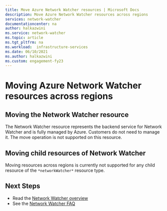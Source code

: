 ```yaml
---
title: Move Azure Network Watcher resources | Microsoft Docs
description: Move Azure Network Watcher resources across regions
services: network-watcher
documentationcenter: na
author: halkazwini
ms.service: network-watcher
ms.topic: article
ms.tgt_pltfrm: na
ms.workload:  infrastructure-services
ms.date: 06/10/2021
ms.author: halkazwini
ms.custom: engagement-fy23
---
```


# Moving Azure Network Watcher resources across regions

## Moving the Network Watcher resource
The Network Watcher resource represents the backend service for Network Watcher and is fully managed by Azure. Customers do not need to manage it. The move operation is not supported on this resource.

## Moving child resources of Network Watcher
Moving resources across regions is currently not supported for any child resource of the `*networkWatcher*` resource type.

## Next Steps
* Read the [Network Watcher overview](./network-watcher-monitoring-overview.md)
* See the [Network Watcher FAQ](./frequently-asked-questions.yml)